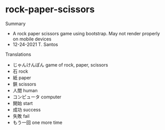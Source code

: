 # rock-paper-scissors
Summary
- A rock paper scissors game using bootstrap.  May not render properly on mobile devices
- 12-24-2021 T. Santos

Translations
- じゃんけんぽん  game of rock, paper, scissors
- 石            rock
- 紙            paper
- 鋏            scissors
- 人間          human
- コンピュータ   computer
- 開始          start
- 成功          success
- 失敗          fail
- もう一回       one more time
